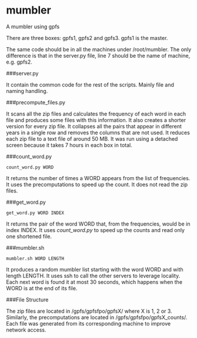 # mumbler
A mumbler using gpfs

There are three boxes: gpfs1, gpfs2 and gpfs3. gpfs1 is the master.

The same code should be in all the machines under /root/mumbler. The only difference is that in the server.py file, line 7 should be the name of machine, e.g. gpfs2.

###server.py

It contain the common code for the rest of the scripts. Mainly file and naming handling.

###precompute_files.py

It scans all the zip files and calculates the frequency of each word in each file and produces some files with this information.
It also creates a shorter version for every zip file. It collapses all the pairs that appear in
different years in a single row and removes the columns that are not used. It reduces each zip file to a text file of around 50 MB.
It was run using a detached screen because it takes 7 hours in each box in total.

###count_word.py

```
count_word.py WORD
```

It returns the number of times a WORD appears from the list of frequencies. It uses the precomputations to speed up the count. It does not read the zip files.

###get_word.py

```
get_word.py WORD INDEX
```

It returns the pair of the word WORD that, from the frequencies, would be in index INDEX. It uses *count_word.py* to speed up the counts and read only one shortened file.

###mumbler.sh

```
mumbler.sh WORD LENGTH
```

It produces a random mumbler list starting with the word WORD and with length LENGTH. It uses ssh to call the other servers to leverage locality.
Each next word is found it at most 30 seconds, which happens when the WORD is at the end of its file.

###File Structure

The zip files are located in /gpfs/gpfsfpo/gpfsX/ where X is 1, 2 or 3. Similarly, the precomputations are located in /gpfs/gpfsfpo/gpfsX_counts/.
Each file was generated from its corresponding machine to improve network access.
